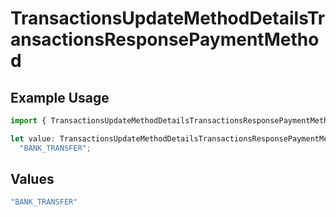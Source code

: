 # TransactionsUpdateMethodDetailsTransactionsResponsePaymentMethod

## Example Usage

```typescript
import { TransactionsUpdateMethodDetailsTransactionsResponsePaymentMethod } from "open-billing/models/operations";

let value: TransactionsUpdateMethodDetailsTransactionsResponsePaymentMethod =
  "BANK_TRANSFER";
```

## Values

```typescript
"BANK_TRANSFER"
```